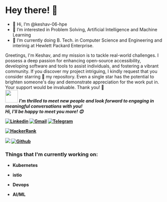 
<!-- Greeting -->
# Hey there! :wave:
- 👋 Hi, I’m @keshav-06-hpe
- 👀 I’m interested in Problem Solving, Artificial Intelligence and Machine Learning
- 🌱 I’m currently doing B. Tech. in Computer Science and Engineering and interinig at Hewlett Packard Enterprise.
<!--Introduction -->
Greetings, I'm Keshav, and my mission is to tackle real-world challenges. I possess a deep passion for enhancing open-source accessibility, developing software and tools to assist individuals, and fostering a vibrant community. If you discover my project intriguing, I kindly request that you consider starring :star2: my repository. Even a single star has the potential to brighten someone's day and demonstrate appreciation for the work put in. Your support would be invaluable. Thank you! :pray:
<br>
<img src="https://media.giphy.com/media/LnQjpWaON8nhr21vNW/giphy.gif" width="40"> <em><b>I'm thrilled to meet new people and look forward to engaging in meaningful conversations with you!<br><b>Hi, I'll be happy to meet you more!</b> :blush:</em>

<!-- Your badges -->

[![Linkedin](https://img.shields.io/badge/-Keshav062-blue?style=flat&logo=Linkedin&logoColor=white)](https://www.linkedin.com/in/keshav062)
[![Gmail](https://img.shields.io/badge/-keshav062-c14438?style=flat&logo=Gmail&logoColor=white)](mailto:keshav.varshney@hpe.com)
[![Telegram](https://img.shields.io/badge/-@keshav062-blue?style=flat&logo=Telegram&logoColor=white)](https://t.me/keshav062)

[![HackerRank](https://img.shields.io/badge/-Keshav-islamicgreen?style=flat&logo=HackerRank&logoColor=black)](https://www.hackerrank.com/k_varshney062)


<!-- Profile View Count and GitStats -->
![](https://komarev.com/ghpvc/?username=keshav-06-hpe&style=flat)
[![Github](https://img.shields.io/badge/-Keshav-black?style=flat&labelColor=black&logo=github&logoColor=white)](https://gitstats.me/keshav-06-hpe)


<!-- current status -->
### Things that I'm currently working on: 
* Kubernetes
* istio
* Devops
* AI/ML

   <!-- gif Image -->
<!---
keshav-06/keshav-06 is a ✨ special ✨ repository because its `README.md` (this file) appears on your GitHub profile.
You can click the Preview link to take a look at your changes.
--->

